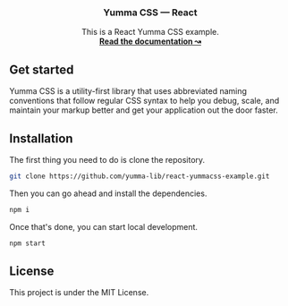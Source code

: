 <h3 align="center">Yumma CSS — React</h3>

<p align="center">
  This is a React Yumma CSS example.
  <br>
  <a href="https://yummacss.com"><strong>Read the documentation ↝</strong></a>
  

## Get started

Yumma CSS is a utility-first library that uses abbreviated naming conventions that follow regular CSS syntax to help you debug, scale, and maintain your markup better and get your application out the door faster.

## Installation

The first thing you need to do is clone the repository.

```bash
git clone https://github.com/yumma-lib/react-yummacss-example.git
```

Then you can go ahead and install the dependencies.

```bash
npm i
```

Once that's done, you can start local development.

```bash
npm start
```

## License

This project is under the MIT License.